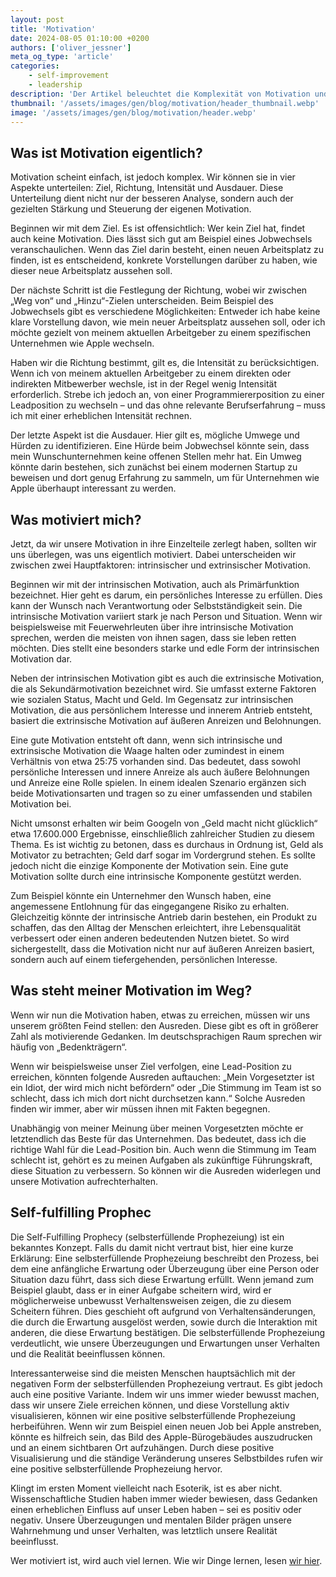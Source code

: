 ```yaml
---
layout: post
title: 'Motivation'
date: 2024-08-05 01:10:00 +0200
authors: ['oliver_jessner']
meta_og_type: 'article'
categories:
    - self-improvement
    - leadership
description: 'Der Artikel beleuchtet die Komplexität von Motivation und unterscheidet. Er erklärt, wie persönliche Interessen und äußere Belohnungen zusammenwirken, um langfristige Motivation zu fördern. Der Text hebt auch die Bedeutung hervor, Ausreden zu überwinden'
thumbnail: '/assets/images/gen/blog/motivation/header_thumbnail.webp'
image: '/assets/images/gen/blog/motivation/header.webp'
---
```


## Was ist Motivation eigentlich?

Motivation scheint einfach, ist jedoch komplex. Wir können sie in vier Aspekte unterteilen: Ziel, Richtung, Intensität und Ausdauer. Diese Unterteilung dient nicht nur der besseren Analyse, sondern auch der gezielten Stärkung und Steuerung der eigenen Motivation.

Beginnen wir mit dem Ziel. Es ist offensichtlich: Wer kein Ziel hat, findet auch keine Motivation. Dies lässt sich gut am Beispiel eines Jobwechsels veranschaulichen. Wenn das Ziel darin besteht, einen neuen Arbeitsplatz zu finden, ist es entscheidend, konkrete Vorstellungen darüber zu haben, wie dieser neue Arbeitsplatz aussehen soll.

Der nächste Schritt ist die Festlegung der Richtung, wobei wir zwischen „Weg von“ und „Hinzu“-Zielen unterscheiden. Beim Beispiel des Jobwechsels gibt es verschiedene Möglichkeiten: Entweder ich habe keine klare Vorstellung davon, wie mein neuer Arbeitsplatz aussehen soll, oder ich möchte gezielt von meinem aktuellen Arbeitgeber zu einem spezifischen Unternehmen wie Apple wechseln.

Haben wir die Richtung bestimmt, gilt es, die Intensität zu berücksichtigen. Wenn ich von meinem aktuellen Arbeitgeber zu einem direkten oder indirekten Mitbewerber wechsle, ist in der Regel wenig Intensität erforderlich. Strebe ich jedoch an, von einer Programmiererposition zu einer Leadposition zu wechseln – und das ohne relevante Berufserfahrung – muss ich mit einer erheblichen Intensität rechnen.

Der letzte Aspekt ist die Ausdauer. Hier gilt es, mögliche Umwege und Hürden zu identifizieren. Eine Hürde beim Jobwechsel könnte sein, dass mein Wunschunternehmen keine offenen Stellen mehr hat. Ein Umweg könnte darin bestehen, sich zunächst bei einem modernen Startup zu beweisen und dort genug Erfahrung zu sammeln, um für Unternehmen wie Apple überhaupt interessant zu werden.

## Was motiviert mich?

Jetzt, da wir unsere Motivation in ihre Einzelteile zerlegt haben, sollten wir uns überlegen, was uns eigentlich motiviert. Dabei unterscheiden wir zwischen zwei Hauptfaktoren: intrinsischer und extrinsischer Motivation.

Beginnen wir mit der intrinsischen Motivation, auch als Primärfunktion bezeichnet. Hier geht es darum, ein persönliches Interesse zu erfüllen. Dies kann der Wunsch nach Verantwortung oder Selbstständigkeit sein. Die intrinsische Motivation variiert stark je nach Person und Situation. Wenn wir beispielsweise mit Feuerwehrleuten über ihre intrinsische Motivation sprechen, werden die meisten von ihnen sagen, dass sie leben retten möchten. Dies stellt eine besonders starke und edle Form der intrinsischen Motivation dar.

Neben der intrinsischen Motivation gibt es auch die extrinsische Motivation, die als Sekundärmotivation bezeichnet wird. Sie umfasst externe Faktoren wie sozialen Status, Macht und Geld. Im Gegensatz zur intrinsischen Motivation, die aus persönlichem Interesse und innerem Antrieb entsteht, basiert die extrinsische Motivation auf äußeren Anreizen und Belohnungen.

Eine gute Motivation entsteht oft dann, wenn sich intrinsische und extrinsische Motivation die Waage halten oder zumindest in einem Verhältnis von etwa 25:75 vorhanden sind. Das bedeutet, dass sowohl persönliche Interessen und innere Anreize als auch äußere Belohnungen und Anreize eine Rolle spielen. In einem idealen Szenario ergänzen sich beide Motivationsarten und tragen so zu einer umfassenden und stabilen Motivation bei.

Nicht umsonst erhalten wir beim Googeln von „Geld macht nicht glücklich“ etwa 17.600.000 Ergebnisse, einschließlich zahlreicher Studien zu diesem Thema. Es ist wichtig zu betonen, dass es durchaus in Ordnung ist, Geld als Motivator zu betrachten; Geld darf sogar im Vordergrund stehen. Es sollte jedoch nicht die einzige Komponente der Motivation sein. Eine gute Motivation sollte durch eine intrinsische Komponente gestützt werden.

Zum Beispiel könnte ein Unternehmer den Wunsch haben, eine angemessene Entlohnung für das eingegangene Risiko zu erhalten. Gleichzeitig könnte der intrinsische Antrieb darin bestehen, ein Produkt zu schaffen, das den Alltag der Menschen erleichtert, ihre Lebensqualität verbessert oder einen anderen bedeutenden Nutzen bietet. So wird sichergestellt, dass die Motivation nicht nur auf äußeren Anreizen basiert, sondern auch auf einem tiefergehenden, persönlichen Interesse.

## Was steht meiner Motivation im Weg?

Wenn wir nun die Motivation haben, etwas zu erreichen, müssen wir uns unserem größten Feind stellen: den Ausreden. Diese gibt es oft in größerer Zahl als motivierende Gedanken. Im deutschsprachigen Raum sprechen wir häufig von „Bedenkträgern“.

Wenn wir beispielsweise unser Ziel verfolgen, eine Lead-Position zu erreichen, könnten folgende Ausreden auftauchen: „Mein Vorgesetzter ist ein Idiot, der wird mich nicht befördern“ oder „Die Stimmung im Team ist so schlecht, dass ich mich dort nicht durchsetzen kann.“ Solche Ausreden finden wir immer, aber wir müssen ihnen mit Fakten begegnen.

Unabhängig von meiner Meinung über meinen Vorgesetzten möchte er letztendlich das Beste für das Unternehmen. Das bedeutet, dass ich die richtige Wahl für die Lead-Position bin. Auch wenn die Stimmung im Team schlecht ist, gehört es zu meinen Aufgaben als zukünftige Führungskraft, diese Situation zu verbessern. So können wir die Ausreden widerlegen und unsere Motivation aufrechterhalten.

## Self-fulfilling Prophec

Die Self-Fulfilling Prophecy (selbsterfüllende Prophezeiung) ist ein bekanntes Konzept. Falls du damit nicht vertraut bist, hier eine kurze Erklärung: Eine selbsterfüllende Prophezeiung beschreibt den Prozess, bei dem eine anfängliche Erwartung oder Überzeugung über eine Person oder Situation dazu führt, dass sich diese Erwartung erfüllt. Wenn jemand zum Beispiel glaubt, dass er in einer Aufgabe scheitern wird, wird er möglicherweise unbewusst Verhaltensweisen zeigen, die zu diesem Scheitern führen. Dies geschieht oft aufgrund von Verhaltensänderungen, die durch die Erwartung ausgelöst werden, sowie durch die Interaktion mit anderen, die diese Erwartung bestätigen. Die selbsterfüllende Prophezeiung verdeutlicht, wie unsere Überzeugungen und Erwartungen unser Verhalten und die Realität beeinflussen können.

Interessanterweise sind die meisten Menschen hauptsächlich mit der negativen Form der selbsterfüllenden Prophezeiung vertraut. Es gibt jedoch auch eine positive Variante. Indem wir uns immer wieder bewusst machen, dass wir unsere Ziele erreichen können, und diese Vorstellung aktiv visualisieren, können wir eine positive selbsterfüllende Prophezeiung herbeiführen. Wenn wir zum Beispiel einen neuen Job bei Apple anstreben, könnte es hilfreich sein, das Bild des Apple-Bürogebäudes auszudrucken und an einem sichtbaren Ort aufzuhängen. Durch diese positive Visualisierung und die ständige Veränderung unseres Selbstbildes rufen wir eine positive selbsterfüllende Prophezeiung hervor.

Klingt im ersten Moment vielleicht nach Esoterik, ist es aber nicht. Wissenschaftliche Studien haben immer wieder bewiesen, dass Gedanken einen erheblichen Einfluss auf unser Leben haben – sei es positiv oder negativ. Unsere Überzeugungen und mentalen Bilder prägen unsere Wahrnehmung und unser Verhalten, was letztlich unsere Realität beeinflusst.

Wer motiviert ist, wird auch viel lernen. Wie wir Dinge lernen, lesen [wir hier](/blog/2024-08-05-lebenslanges-lernen/).
